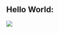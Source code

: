 ## Hello World:

<p><img align="center"
    src="https://github-readme-stats.vercel.app/api/top-langs?username=FaidonVerras&show_icons=true&locale=en&bg_color=0d1117&text_color=ffffff&layout=compact"
    bg_color=#808080/></p>
